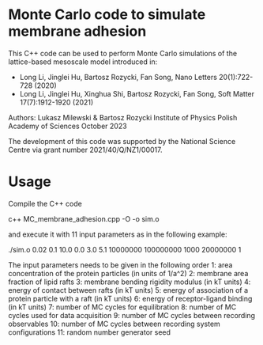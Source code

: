 # Monte Carlo code to simulate membrane adhesion

This C++ code can be used to perform Monte Carlo simulations of the lattice-based mesoscale model introduced in:
- Long Li, Jinglei Hu, Bartosz Rozycki, Fan Song, Nano Letters 20(1):722-728 (2020)
- Long Li, Jinglei Hu, Xinghua Shi, Bartosz Rozycki, Fan Song, Soft Matter 17(7):1912-1920 (2021)

Authors: Lukasz Milewski & Bartosz Rozycki
Institute of Physics
Polish Academy of Sciences
October 2023

The development of this code was supported by the National Science Centre via grant number 2021/40/Q/NZ1/00017.

# Usage

Compile the C++ code 

c++ MC_membrane_adhesion.cpp -O -o sim.o

and execute it with 11 input parameters as in the following example:

./sim.o 0.02 0.1 10.0 0.0 3.0 5.1 10000000 100000000 1000 20000000 1

The input parameters needs to be given in the following order
1: area concentration of the protein particles (in units of 1/a^2) 
2: membrane area fraction of lipid rafts 
3: membrane bending rigidity modulus (in kT units) 
4: energy of contact between rafts (in kT units)
5: energy of association of a protein particle with a raft (in kT units)
6: energy of receptor-ligand binding (in kT units)
7: number of MC cycles for equilibration
8: number of MC cycles used for data acquisition
9: number of MC cycles between recording observables
10: number of MC cycles between recording system configurations
11: random number generator seed
